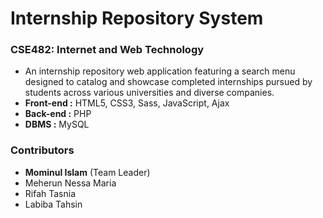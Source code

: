 # Internship Repository System
### CSE482: Internet and Web Technology
- An internship repository web application featuring a search menu designed to catalog and showcase completed internships pursued by students across various universities and diverse companies.
- <b>Front-end :</b> HTML5, CSS3, Sass, JavaScript, Ajax
- <b>Back-end :</b> PHP 
- <b>DBMS :</b> MySQL

### Contributors
- <b>Mominul Islam</b> (Team Leader)
- Meherun Nessa Maria
- Rifah Tasnia
- Labiba Tahsin
